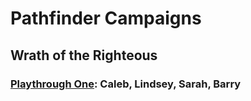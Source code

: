 # Pathfinder Campaigns

## Wrath of the Righteous
### [Playthrough One](wotr/p1/main.md#wrath-of-the-righteous): Caleb, Lindsey, Sarah, Barry

